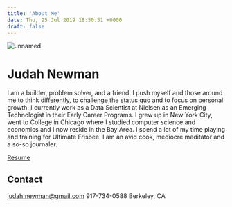 ```yaml
---
title: 'About Me'
date: Thu, 25 Jul 2019 18:30:51 +0000
draft: false
---
```


![unnamed](http://judahgnewman.com/wp-content/uploads/2019/07/unnamed-1-820x1024-400x400.jpg)

Judah Newman 
=============

I am a builder, problem solver, and a friend. I push myself and those around me to think differently, to challenge the status quo and to focus on personal growth. I currently work as a Data Scientist at Nielsen as an Emerging Technologist in their Early Career Programs. I grew up in New York City, went to College in Chicago where I studied computer science and economics and I now reside in the Bay Area. I spend a lot of my time playing and training for Ultimate Frisbee. I am an avid cook, mediocre meditator and a so-so journaler. 

[Resume](https://drive.google.com/file/d/1E1qwVSpYqU6VgVurIddftzmgysQGonMf/view?usp=sharing)

Contact
-------

judah.newman@gmail.com 917-734-0588 Berkeley, CA